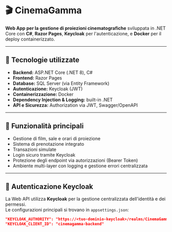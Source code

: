 # 🎬 CinemaGamma

**Web App per la gestione di proiezioni cinematografiche** sviluppata in .NET Core con **C#**, **Razor Pages**, **Keycloak** per l'autenticazione, e **Docker** per il deploy containerizzato.

---

## 🧩 Tecnologie utilizzate

- **Backend:** ASP.NET Core (.NET 8), C#
- **Frontend:** Razor Pages
- **Database:** SQL Server (via Entity Framework)
- **Autenticazione:** Keycloak (JWT)
- **Containerizzazione:** Docker
- **Dependency Injection & Logging:** built-in .NET
- **API e Sicurezza:** Authorization via JWT, Swagger/OpenAPI

---

## 🚀 Funzionalità principali

- Gestione di film, sale e orari di proiezione
- Sistema di prenotazione integrato
- Transazioni simulate
- Login sicuro tramite Keycloak
- Protezione degli endpoint via autorizzazioni (Bearer Token)
- Ambiente multi-layer con logging e gestione errori centralizzata

---

## 🔐 Autenticazione Keycloak

La Web API utilizza **Keycloak** per la gestione centralizzata dell'identità e dei permessi.  
Le configurazioni principali si trovano in `appsettings.json`:

```json
"KEYCLOAK_AUTHORITY": "https://<tuo-dominio-keycloak>/realms/CinemaGamma",
"KEYCLOAK_CLIENT_ID": "cinemagamma-backend"

